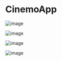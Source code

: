 # CinemoApp

![image](https://github.com/nestjs57/CinemoApp/assets/29501571/52590b48-a569-4bda-b0af-260212633631) 

![image](https://github.com/nestjs57/CinemoApp/assets/29501571/57ecc9c5-2fd8-41fc-af8c-8fc6be591be4)

![image](https://github.com/nestjs57/CinemoApp/assets/29501571/a059268e-d1ce-43bc-98aa-3f83af407460)

![image](https://github.com/nestjs57/CinemoApp/assets/29501571/e8cb191d-7bd7-45ae-a307-5385fbac570f)





